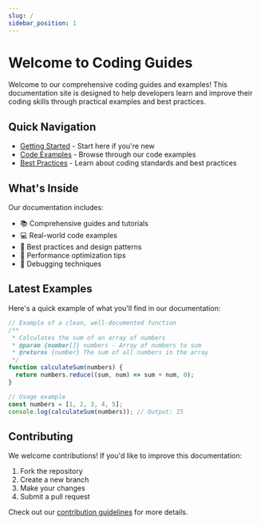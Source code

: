 ```yaml
---
slug: /
sidebar_position: 1
---
```


# Welcome to Coding Guides

Welcome to our comprehensive coding guides and examples! This documentation site is designed to help developers learn and improve their coding skills through practical examples and best practices.

## Quick Navigation

- [Getting Started](getting-started/introduction) - Start here if you're new
- [Code Examples](examples/basic-examples) - Browse through our code examples
- [Best Practices](best-practices/coding-standards) - Learn about coding standards and best practices

## What's Inside

Our documentation includes:

- 📚 Comprehensive guides and tutorials
- 💻 Real-world code examples
- 🎯 Best practices and design patterns
- 🚀 Performance optimization tips
- 🔧 Debugging techniques

## Latest Examples

Here's a quick example of what you'll find in our documentation:

```javascript
// Example of a clean, well-documented function
/**
 * Calculates the sum of an array of numbers
 * @param {number[]} numbers - Array of numbers to sum
 * @returns {number} The sum of all numbers in the array
 */
function calculateSum(numbers) {
  return numbers.reduce((sum, num) => sum + num, 0);
}

// Usage example
const numbers = [1, 2, 3, 4, 5];
console.log(calculateSum(numbers)); // Output: 15
```

## Contributing

We welcome contributions! If you'd like to improve this documentation:

1. Fork the repository
2. Create a new branch
3. Make your changes
4. Submit a pull request

Check out our [contribution guidelines](getting-started/introduction#contributing) for more details. 